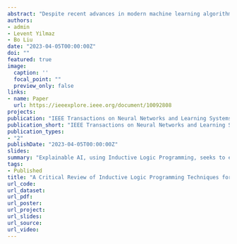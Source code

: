 ```yaml
---
abstract: "Despite recent advances in modern machine learning algorithms, the opaqueness of their underlying mechanisms continues to be an obstacle in adoption. To instill confidence and trust in artificial intelligence systems, Explainable Artificial Intelligence has emerged as a response to improving modern machine learning algorithms' explainability. Inductive Logic Programming (ILP), a subfield of symbolic artificial intelligence, plays a promising role in generating interpretable explanations because of its intuitive logic-driven framework. ILP effectively leverages abductive reasoning to generate explainable first-order clausal theories from examples and background knowledge. However, several challenges in developing methods inspired by ILP need toç be addressed for their successful application in practice. For example, existing ILP systems often have a vast solution space, and the induced solutions are very sensitive to noises and disturbances. This survey paper summarizes the recent advances in ILP and a discussion of statistical relational learning and neural-symbolic algorithms, which offer synergistic views to ILP. Following a critical review of the recent advances, we delineate observed challenges and highlight potential avenues of further ILP-motivated research toward developing self-explanatory artificial intelligence systems."
authors:
- admin 
- Levent Yilmaz
- Bo Liu
date: "2023-04-05T00:00:00Z"
doi: ""
featured: true
image:
  caption: ''
  focal_point: ""
  preview_only: false
links:
- name: Paper
  url: https://ieeexplore.ieee.org/document/10092808
projects:
publication: "IEEE Transactions on Neural Networks and Learning Systems"
publication_short: "IEEE Transactions on Neural Networks and Learning Systems (TNNLS)"
publication_types:
- "2"
publishDate: "2023-04-05T00:00:00Z"
slides:
summary: "Explainable AI, using Inductive Logic Programming, seeks to enhance transparency in machine learning, addressing challenges for self-explanatory AI systems."
tags:
- Published 
title: "A Critical Review of Inductive Logic Programming Techniques for Explainable AI"
url_code:
url_dataset:
url_pdf:
url_poster:
url_project:
url_slides:
url_source:
url_video:
---
```

